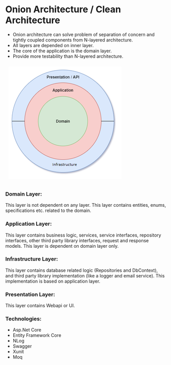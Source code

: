 # Onion Architecture / Clean Architecture

- Onion architecture can solve problem of separation of concern and tightly coupled components from N-layered architecture.
- All layers are depended on inner layer.
- The core of the application is the domain layer.
- Provide more testability than N-layered architecture.

<img src="https://raw.githubusercontent.com/NilavPatel/dotnet-onion-architecture/main/docs/dotnet-onion-architecture.png" style="padding:10px">

### Domain Layer:

This layer is not dependent on any layer. This layer contains entities, enums, specifications etc. related to the domain.  

### Application Layer:

This layer contains business logic, services, service interfaces, repository interfaces, other third party library interfaces, request and response models. This layer is dependent on domain layer only.  

### Infrastructure Layer:

This layer contains database related logic (Repositories and DbContext), and third party library implementation (like a logger and email service). This implementation is based on application layer.

### Presentation Layer:

This layer contains Webapi or UI.  

### Technologies:

- Asp.Net Core
- Entity Framework Core
- NLog
- Swagger
- Xunit
- Moq
